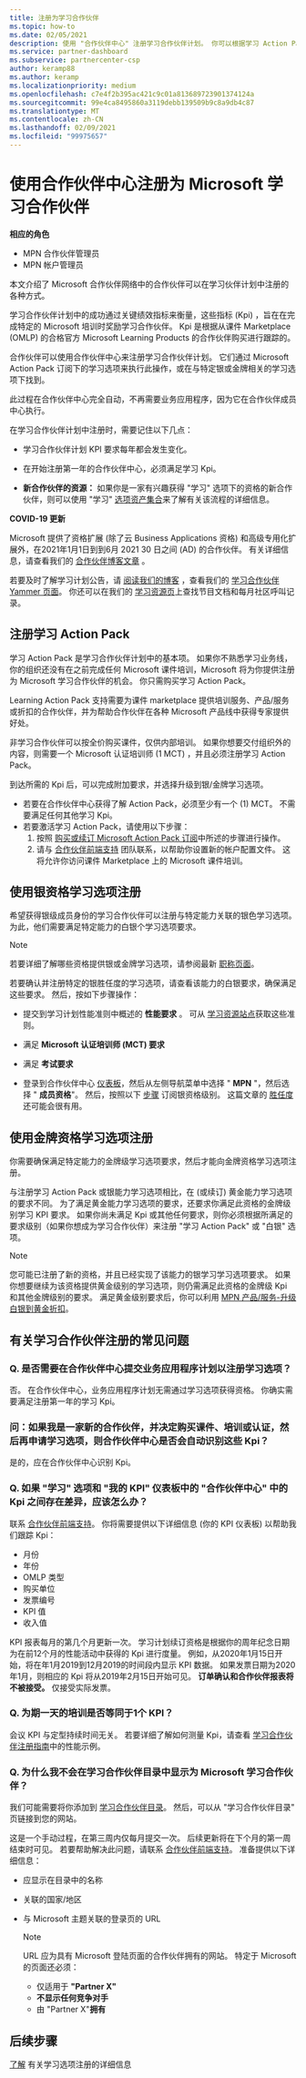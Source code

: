 ```yaml
---
title: 注册为学习合作伙伴
ms.topic: how-to
ms.date: 02/05/2021
description: 使用 "合作伙伴中心" 注册学习合作伙伴计划。 你可以根据学习 Action Pack 或银或金牌的学习选项来执行此操作。
ms.service: partner-dashboard
ms.subservice: partnercenter-csp
author: keramp88
ms.author: keramp
ms.localizationpriority: medium
ms.openlocfilehash: c7e4f2b395ac421c9c01a813689723901374124a
ms.sourcegitcommit: 99e4ca8495860a3119debb139509b9c8a9db4c87
ms.translationtype: MT
ms.contentlocale: zh-CN
ms.lasthandoff: 02/09/2021
ms.locfileid: "99975657"
---
```

# <a name="use-partner-center-to-enroll-as-a-microsoft-learning-partner"></a>使用合作伙伴中心注册为 Microsoft 学习合作伙伴

**相应的角色**

- MPN 合作伙伴管理员
- MPN 帐户管理员

本文介绍了 Microsoft 合作伙伴网络中的合作伙伴可以在学习伙伴计划中注册的各种方式。

学习合作伙伴计划中的成功通过关键绩效指标来衡量，这些指标 (Kpi) ，旨在在完成特定的 Microsoft 培训时奖励学习合作伙伴。 Kpi 是根据从课件 Marketplace (OMLP) 的合格官方 Microsoft Learning Products 的合作伙伴购买进行跟踪的。

合作伙伴可以使用合作伙伴中心来注册学习合作伙伴计划。 它们通过 Microsoft Action Pack 订阅下的学习选项来执行此操作，或在与特定银或金牌相关的学习选项下找到。

此过程在合作伙伴中心完全自动，不再需要业务应用程序，因为它在合作伙伴成员中心执行。

在学习合作伙伴计划中注册时，需要记住以下几点：

- 学习合作伙伴计划 KPI 要求每年都会发生变化。

- 在开始注册第一年的合作伙伴中心，必须满足学习 Kpi。

- **新合作伙伴的资源：** 如果你是一家有兴趣获得 "学习" 选项下的资格的新合作伙伴，则可以使用 "学习" [选项资产集合](https://partner.microsoft.com/asset/collection/learning-option-enrollment#/)来了解有关该流程的详细信息。

**COVID-19 更新**

Microsoft 提供了资格扩展 (除了云 Business Applications 资格) 和高级专用化扩展外，在2021年1月1日到到6月 2021 30 日之间 (AD) 的合作伙伴。 有关详细信息，请查看我们的 [合作伙伴博客文章](https://blogs.partner.microsoft.com/mpn/responding-to-covid-19-microsoft-partner-network/) 。

若要及时了解学习计划公告，请 [阅读我们的博客](https://techcommunity.microsoft.com/t5/microsoft-learn/ct-p/MicrosoftLearn) ，查看我们的 [学习合作伙伴 Yammer 页面](https://web.yammer.com/main/groups/eyJfdHlwZSI6Ikdyb3VwIiwiaWQiOiI4NDU0NDI3In0/all)。 你还可以在我们的 [学习资源页](https://partner.microsoft.com/marketing/learning-resources#/)上查找节目文档和每月社区呼叫记录。

## <a name="enroll-with-the-learning-action-pack"></a>注册学习 Action Pack

学习 Action Pack 是学习合作伙伴计划中的基本项。 如果你不熟悉学习业务线，你的组织还没有在之前完成任何 Microsoft 课件培训，Microsoft 将为你提供注册为 Microsoft 学习合作伙伴的机会。 你只需购买学习 Action Pack。

Learning Action Pack 支持需要为课件 marketplace 提供培训服务、产品/服务或折扣的合作伙伴，并为帮助合作伙伴在各种 Microsoft 产品线中获得专家提供好处。

非学习合作伙伴可以按全价购买课件，仅供内部培训。 如果你想要交付组织外的内容，则需要一个 Microsoft 认证培训师 (1 MCT) ，并且必须注册学习 Action Pack。

到达所需的 Kpi 后，可以完成附加要求，并选择升级到银/金牌学习选项。

- 若要在合作伙伴中心获得了解 Action Pack，必须至少有一个 (1) MCT。 不需要满足任何其他学习 Kpi。
- 若要激活学习 Action Pack，请使用以下步骤：
   1. 按照 [购买或续订 Microsoft Action Pack 订阅](mpn-get-action-pack.md)中所述的步骤进行操作。
   2. 请与 [合作伙伴前端支持](https://partner.microsoft.com/support) 团队联系，以帮助你设置新的帐户配置文件。 这将允许你访问课件 Marketplace 上的 Microsoft 课件培训。

## <a name="enroll-with-a-silver-competency-learning-option"></a>使用银资格学习选项注册

希望获得银级成员身份的学习合作伙伴可以注册与特定能力关联的银色学习选项。 为此，他们需要满足特定能力的白银个学习选项要求。

> [!NOTE]
> 若要详细了解哪些资格提供银或金牌学习选项，请参阅最新 [职称页面](https://partner.microsoft.com/membership/competencies)。 

若要确认并注册特定的银胜任度的学习选项，请查看该能力的白银要求，确保满足这些要求。 然后，按如下步骤操作：

- 提交到学习计划性能准则中概述的 **性能要求** 。 可从 [学习资源站点](https://partner.microsoft.com/marketing/learning-resources#/)获取这些准则。

- 满足 **Microsoft 认证培训师 (MCT) 要求**

- 满足 **考试要求**

- 登录到合作伙伴中心 [仪表板](https://partner.microsoft.com/dashboard)，然后从左侧导航菜单中选择 " **MPN** "，然后选择 " **成员资格**"。 然后，按照以下 [步骤](mpn-get-action-pack.md) 订阅银资格级别。 这篇文章的 [胜任度](mpn-pay-fee-silver-gold-competency.md) 还可能会很有用。

## <a name="enroll-with-a-gold-competency-learning-option"></a>使用金牌资格学习选项注册

你需要确保满足特定能力的金牌级学习选项要求，然后才能向金牌资格学习选项注册。

与注册学习 Action Pack 或银能力学习选项相比，在 (或续订) 黄金能力学习选项的要求不同。 为了满足黄金能力学习选项的要求，还要求你满足此资格的金牌级别学习 KPI 要求。 如果你尚未满足 Kpi 或其他任何要求，则你必须根据所满足的要求级别（如果你想成为学习合作伙伴）来注册 "学习 Action Pack" 或 "白银" 选项。

> [!NOTE]
> 您可能已注册了新的资格，并且已经实现了该能力的银学习学习选项要求。 如果你想要继续为该资格提供黄金级别的学习选项，则仍需满足此资格的金牌级 Kpi 和其他金牌级别的要求。 满足黄金级别要求后，你可以利用 [MPN 产品/服务-升级白银到黄金折扣](mpn-pay-fee-silver-gold-competency.md#apply-upgrade-discount-when-moving-from-silver-to-gold)。

## <a name="frequently-asked-questions-about-learning-partner-enrollment"></a>有关学习合作伙伴注册的常见问题

### <a name="q-do-i-need-to-submit-a-business-application-plan-in-partner-center-to-enroll-in-a-learning-option"></a>Q. 是否需要在合作伙伴中心提交业务应用程序计划以注册学习选项？

否。 在合作伙伴中心，业务应用程序计划无需通过学习选项获得资格。 你确实需要满足注册第一年的学习 Kpi。

### <a name="q-if-i-am-a-net-new-partner-and-decide-to-buy-courseware-trainings-or-certifications-before-applying-for-the-learning-option-will-the-kpis-be-recognized-by-partner-center-automatically"></a>问：如果我是一家新的合作伙伴，并决定购买课件、培训或认证，然后再申请学习选项，则合作伙伴中心是否会自动识别这些 Kpi？

是的，应在合作伙伴中心识别 Kpi。

### <a name="q-where-should-i-go-in-case-there-is-a-discrepancy-between-kpis-in-partner-center-under-the-learning-option-and-my-kpi-dashboard"></a>Q. 如果 "学习" 选项和 "我的 KPI" 仪表板中的 "合作伙伴中心" 中的 Kpi 之间存在差异，应该怎么办？

联系 [合作伙伴前端支持](https://partner.microsoft.com/support)。 你将需要提供以下详细信息 (你的 KPI 仪表板) 以帮助我们跟踪 Kpi：

- 月份
- 年份
- OMLP 类型
- 购买单位
- 发票编号
- KPI 值
- 收入值

KPI 报表每月的第几个月更新一次。 学习计划续订资格是根据你的周年纪念日期为在前12个月的性能活动中获得的 Kpi 进行度量。 例如，从2020年1月15日开始，将在年1月2019到12月2019的时间段内显示 KPI 数据。 如果发票日期为2020年1月，则相应的 Kpi 将从2019年2月15日开始可见。 **订单确认和合作伙伴报表将不被接受。** 仅接受实际发票。

### <a name="q-does-a-one-day-training-equate-to-1-kpi"></a>Q. 为期一天的培训是否等同于1个 KPI？

会议 KPI 与定型持续时间无关。 若要详细了解如何测量 Kpi，请查看 [学习合作伙伴注册指南](https://partner.microsoft.com/asset/collection/learning-option-enrollment#/)中的性能示例。

### <a name="q-why-dont-i-appear-as-a-microsoft-learning-partner-in-the-learning-partner-directory"></a>Q. 为什么我不会在学习合作伙伴目录中显示为 Microsoft 学习合作伙伴？

我们可能需要将你添加到 [学习合作伙伴目录](https://docs.microsoft.com/learn/certifications/partners)。 然后，可以从 "学习合作伙伴目录" 页链接到您的网站。

这是一个手动过程，在第三周内仅每月提交一次。 后续更新将在下个月的第一周结束时可见。 若要帮助解决此问题，请联系 [合作伙伴前端支持](https://partner.microsoft.com/support)。 准备提供以下详细信息：

- 应显示在目录中的名称

- 关联的国家/地区

- 与 Microsoft 主题关联的登录页的 URL

   > [!NOTE]
   > URL 应为具有 Microsoft 登陆页面的合作伙伴拥有的网站。 特定于 Microsoft 的页面还必须：
   > - 仅适用于 **"Partner X"**
   > - **不显示任何竞争对手**
   > - 由 "Partner X"**拥有**

## <a name="next-steps"></a>后续步骤

[了解](https://partner.microsoft.com/asset/collection/learning-option-enrollment#/) 有关学习选项注册的详细信息